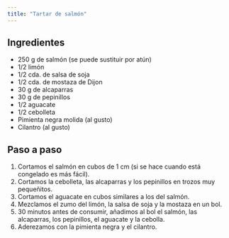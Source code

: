 ```yaml
---
title: "Tartar de salmón"
---
```


## Ingredientes

- 250 g de salmón (se puede sustituir por atún)
- 1/2 limón
- 1/2 cda. de salsa de soja
- 1/2 cda. de mostaza de Dijon
- 30 g de alcaparras
- 30 g de pepinillos
- 1/2 aguacate
- 1/2 cebolleta
- Pimienta negra molida (al gusto)
- Cilantro (al gusto)


## Paso a paso

1. Cortamos el salmón en cubos de 1 cm (si se hace cuando está congelado es más fácil).
2. Cortamos la cebolleta, las alcaparras y los pepinillos en trozos muy pequeñitos.
3. Cortamos el aguacate en cubos similares a los del salmón.
4. Mezclamos el zumo del limón, la salsa de soja y la mostaza en un bol.
5. 30 minutos antes de consumir, añadimos al bol el salmón, las alcaparras, los pepinillos, el aguacate y la cebolla.
6. Aderezamos con la pimienta negra y el cilantro.

